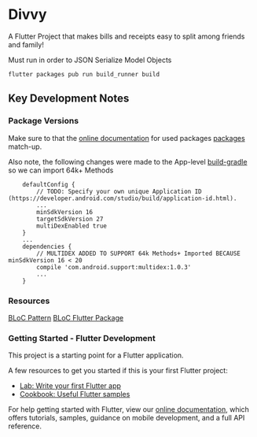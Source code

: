 # Divvy

A Flutter Project that makes bills and receipts easy to split among friends and family!

Must run in order to JSON Serialize Model Objects 
```
flutter packages pub run build_runner build
```

## Key Development Notes

### Package Versions
Make sure to that the [online documentation](https://developer.android.com/studio/build/application-id.html) for used packages [packages](./pubspec.yaml) match-up.

Also note, the following changes were made to the App-level [build-gradle](./android/app/build.gradle) so we can import 64k+ Methods
```
    defaultConfig {
        // TODO: Specify your own unique Application ID (https://developer.android.com/studio/build/application-id.html).
        ...
        minSdkVersion 16
        targetSdkVersion 27
        multiDexEnabled true
    }
    ...
    dependencies {
        // MULTIDEX ADDED TO SUPPORT 64k Methods+ Imported BECAUSE minSdkVersion 16 < 20
        compile 'com.android.support:multidex:1.0.3'
        ...
    }
```

### Resources
[BLoC Pattern](https://medium.com/flutter-community/flutter-login-tutorial-with-flutter-bloc-ea606ef701ad)
[BLoC Flutter Package](https://pub.dev/packages/flutter_bloc)


### Getting Started - Flutter Development

This project is a starting point for a Flutter application.

A few resources to get you started if this is your first Flutter project:

- [Lab: Write your first Flutter app](https://flutter.io/docs/get-started/codelab)
- [Cookbook: Useful Flutter samples](https://flutter.io/docs/cookbook)

For help getting started with Flutter, view our 
[online documentation](https://flutter.io/docs), which offers tutorials, 
samples, guidance on mobile development, and a full API reference.
